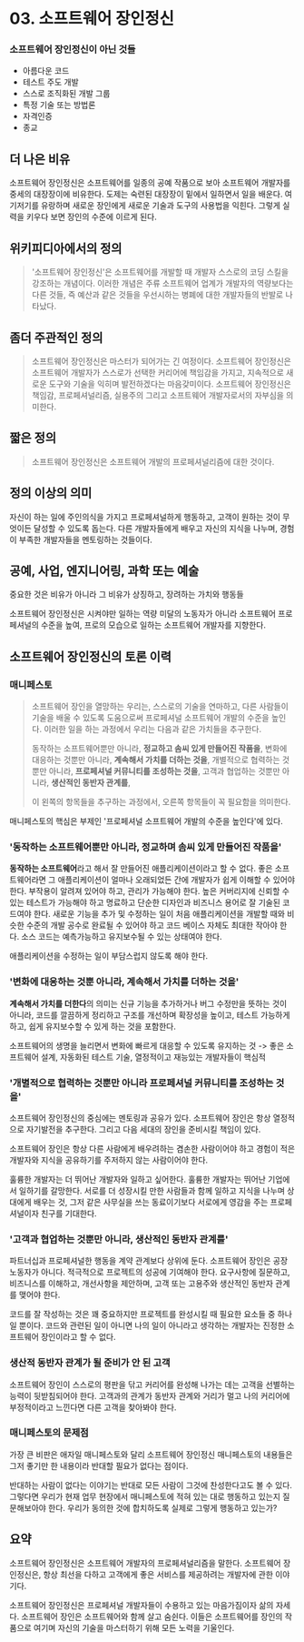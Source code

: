 # 03. 소프트웨어 장인정신

### 소프트웨어 장인정신이 아닌 것들

* 아름다운 코드
* 테스트 주도 개발
* 스스로 조직화된 개발 그룹
* 특정 기술 또는 방법론
* 자격인증
* 종교


## 더 나은 비유

소프트웨어 장인정신은 소프트웨어를 일종의 공예 작품으로 보아 소프트웨어 개발자를 중세의 대장장이에 비유한다.
도제는 숙련된 대장장이 밑에서 일하면서 일을 배운다.
여기저기를 유랑하며 새로운 장인에게 새로운 기술과 도구의 사용법을 익힌다.
그렇게 실력을 키우다 보면 장인의 수준에 이르게 된다.


## 위키피디아에서의 정의

> '소프트웨어 장인정신'은 소프트웨어를 개발할 때 개발자 스스로의 코딩 스킬을 강조하는 개념이다.
> 이러한 개념은 주류 소프트웨어 업계가 개발자의 역량보다는 다른 것들, 즉 예산과 같은 것들을 우선시하는 병폐에 대한 개발자들의 반발로 나타났다.


## 좀더 주관적인 정의

> 소프트웨어 장인정신은 마스터가 되어가는 긴 여정이다.
> 소프트웨어 장인정신은 소프트웨어 개발자가 스스로가 선택한 커리어에 책임감을 가지고, 지속적으로 새로운 도구와 기술을 익히며 발전하겠다는 마음갖미이다.
> 소프트웨어 장인정신은 책임감, 프로페셔널리즘, 실용주의 그리고 소프트웨어 개발자로서의 자부심을 의미한다.


## 짧은 정의

> 소프트웨어 장인정신은 소프트웨어 개발의 프로페셔널리즘에 대한 것이다.


## 정의 이상의 의미

자신이 하는 일에 주인의식을 가지고 프로페셔널하게 행동하고, 고객이 원하는 것이 무엇이든 달성할 수 있도록 돕는다.
다른 개발자들에게 배우고 자신의 지식을 나누며, 경험이 부족한 개발자들을 멘토링하는 것들이다.


## 공예, 사업, 엔지니어링, 과학 또는 예술

중요한 것은 비유가 아니라 그 비유가 상징하고, 장려하는 가치와 행동들

소프트웨어 장인정신은 시켜야만 일하는 역량 미달의 노동자가 아니라 소프트웨어 프로페셔널의 수준을 높여, 프로의 모습으로 일하는 소프트웨어 개발자를 지향한다.


## 소프트웨어 장인정신의 토론 이력

### 매니페스토

> 소프트웨어 장인을 열망하는 우리는, 스스로의 기술을 연마하고, 다른 사람들이 기술을 배울 수 있도록 도움으로써 프로페셔널 소프트웨어 개발의 수준을 높인다.
> 이러한 일을 하는 과정에서 우리는 다음과 같은 가치들을 추구한다.
>
> 동작하는 소프트웨어뿐만 아니라, **정교하고 솜씨 있게 만들어진 작품을**,
> 변화에 대응하는 것뿐만 아니라, **계속해서 가치를 더하는 것을**,
> 개별적으로 협력하는 것뿐만 아니라, **프로페셔널 커뮤니티를 조성하는 것을**,
> 고객과 협업하는 것뿐만 아니라, **생산적인 동반자 관계를**,
>
> 이 왼쪽의 항목들을 추구하는 과정에서, 오른쪽 항목들이 꼭 필요함을 의미한다.


매니페스토의 핵심은 부제인 '프로페셔널 소프트웨어 개발의 수준을 높인다'에 있다. 


### '동작하는 소프트웨어뿐만 아니라, 정교하며 솜씨 있게 만들어진 작품을'

**동작하는 소프트웨어**라고 해서 잘 만들어진 애플리케이션이라고 할 수 없다.
좋은 소프트웨어라면 그 애플리케이션이 얼마나 오래되었든 간에 개발자가 쉽게 이해할 수 있어야 한다.
부작용이 알려져 있어야 하고, 관리가 가능해야 한다.
높은 커버리지에 신뢰할 수 있는 테스트가 가능해야 하고 명료하고 단순한 디자인과 비즈니스 용어로 잘 기술된 코드여야 한다.
새로운 기능을 추가 및 수정하는 일이 처음 애플리케이션을 개발할 때와 비슷한 수준의 개발 공수로 완료될 수 있어야 하고 코드 베이스 자체도 최대한 작아야 한다.
소스 코드는 예측가능하고 유지보수될 수 있는 상태여야 한다.

애플리케이션을 수정하는 일이 부담스럽지 않도록 해야 한다.


### '변화에 대응하는 것뿐 아니라, 계속해서 가치를 더하는 것을'

**계속해서 가치를 더한다**의 의미는 신규 기능을 추가하거나 버그 수정만을 뜻하는 것이 아니라, 코드를 깔끔하게 정리하고 구조를 개선하며 확장성을 높이고, 테스트 가능하게 하고, 쉽게 유지보수할 수 있게 하는 것을 포함한다.

소프트웨어의 생명을 늘리면서 변화에 빠르게 대응할 수 있도록 유지하는 것 -> 좋은 소프트웨어 설계, 자동화된 테스트 기술, 열정적이고 재능있는 개발자들이 핵심적


### '개별적으로 협력하는 것뿐만 아니라 프로페셔널 커뮤니티를 조성하는 것을'

소프트웨어 장인정신의 중심에는 멘토링과 공유가 있다. 소프트웨어 장인은 항상 열정적으로 자기발전을 추구한다. 그리고 다음 세대의 장인을 준비시킬 책임이 있다.

소프트웨어 장인은 항상 다른 사람에게 배우려하는 겸손한 사람이어야 하고 경험이 적은 개발자와 지식을 공유하기를 주저하지 않는 사람이어야 한다. 

훌륭한 개발자는 더 뛰어난 개발자와 일하고 싶어한다. 훌륭한 개발자는 뛰어난 기업에서 일하기를 갈망한다.
서로를 더 성장시킬 만한 사람들과 함께 일하고 지식을 나누며 상대에게 배우는 것, 그저 같은 사무실을 쓰는 동료이기보다 서로에게 영감을 주는 프로페셔널이자 친구를 기대한다.


### '고객과 협업하는 것뿐만 아니라, 생산적인 동반자 관계를'

파트너십과 프로페셔널한 행동을 계약 관계보다 상위에 둔다. 
소프트웨어 장인은 공장 노동자가 아니다. 적극적으로 프로젝트의 성공에 기여해야 한다.
요구사항에 질문하고, 비즈니스를 이해하고, 개선사항을 제안하며, 고객 또는 고용주와 생산적인 동반자 관계를 맺어야 한다. 

코드를 잘 작성하는 것은 꽤 중요하지만 프로젝트를 완성시킬 때 필요한 요소들 중 하나일 뿐이다. 코드와 관련된 일이 아니면 나의 일이 아니라고 생각하는 개발자는 진정한 소프트웨어 장인이라고 할 수 없다.


### 생산적 동반자 관계가 될 준비가 안 된 고객

소프트웨어 장인이 스스로의 평판을 닦고 커리어를 완성해 나가는 데는 고객을 선별하는 능력이 뒷받침되어야 한다.
고객과의 관계가 동반자 관계와 거리가 멀고 나의 커리어에 부정적이라고 느낀다면 다른 고객을 찾아봐야 한다.


### 매니페스토의 문제점

가장 큰 비판은 애자일 매니페스토와 달리 소프트웨어 장인정신 매니페스토의 내용들은 그저 좋기만 한 내용이라 반대할 필요가 없다는 점이다. 

반대하는 사람이 없다는 이야기는 반대로 모든 사람이 그것에 찬성한다고도 볼 수 있다.
그렇다면 우리가 현재 업무 현장에서 매니페스토에 적혀 있는 대로 행동하고 있는지 질문해보아야 한다.
우리가 동의한 것에 합치하도록 실제로 그렇게 행동하고 있는가?


## 요약

소프트웨어 장인정신은 소프트웨어 개발자의 프로페셔널리즘을 말한다. 소프트웨어 장인정신은, 항상 최선을 다하고 고객에게 좋은 서비스를 제공하려는 개발자에 관한 이야기다. 

소프트웨어 장인정신은 프로페셔널 개발자들이 수용하고 있는 마음가짐이자 삶의 자세다. 소프트웨어 장인은 소프트웨어와 함께 살고 숨쉰다.
이들은 소프트웨어를 장인의 작품으로 여기며 자신의 기술을 마스터하기 위해 모든 노력을 기울인다.

